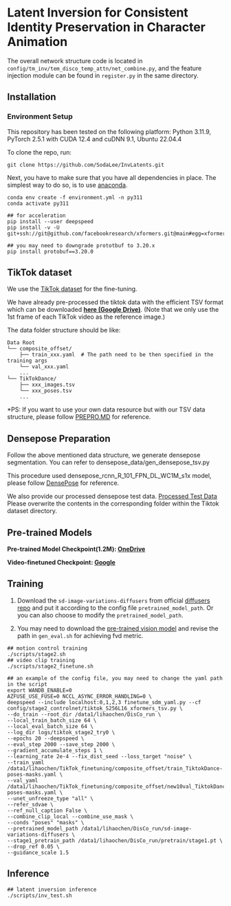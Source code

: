 # Latent Inversion for Consistent Identity Preservation in Character Animation

The overall network structure code is located in `config/tm_inv/tem_disco_temp_attn/net_combine.py`, and the feature injection module can be found in `register.py` in the same directory.

## Installation
### Environment Setup
This repository has been tested on the following platform:
Python 3.11.9, PyTorch 2.5.1 with CUDA 12.4 and cuDNN 9.1, Ubuntu 22.04.4

To clone the repo, run:
```
git clone https://github.com/SodaLee/InvLatents.git
```
Next, you have to make sure that you have all dependencies in place.
The simplest way to do so, is to use [anaconda](https://www.anaconda.com/). 
```
conda env create -f environment.yml -n py311
conda activate py311

## for acceleration
pip install --user deepspeed
pip install -v -U git+ssh://git@github.com/facebookresearch/xformers.git@main#egg=xformers

## you may need to downgrade prototbuf to 3.20.x
pip install protobuf==3.20.0
```

## TikTok dataset
We use the [TikTok dataset](https://www.yasamin.page/hdnet_tiktok) for the fine-tuning. 

We have already pre-processed the tiktok data with the efficient TSV format which can be downloaded **[here (Google Drive)](https://drive.google.com/file/d/1_b4naNB1QozGL-tKyHwSSYzTw8RIh5z3/view?usp=sharing)**. (Note that we only use the 1st frame of each TikTok video as the reference image.)

The data folder structure should be like:

```
Data Root
└── composite_offset/
    ├── train_xxx.yaml  # The path need to be then specified in the training args
    └── val_xxx.yaml
    ...
└── TikTokDance/
    ├── xxx_images.tsv
    └── xxx_poses.tsv
    ...
```

*PS: If you want to use your own data resource but with our TSV data structure, please follow [PREPRO.MD](https://github.com/Wangt-CN/DisCo/blob/main/PREPRO.md) for reference. 

## Densepose Preparation
Follow the above mentioned data structure, we generate densepose segmentation.
You can refer to densepose_data/gen_densepose_tsv.py

This procedure used densepose_rcnn_R_101_FPN_DL_WC1M_s1x model, please follow [DensePose](https://github.com/facebookresearch/detectron2/tree/main/projects/DensePose) for reference.

We also provide our processed densepose test data. [Processed Test Data](https://drive.google.com/file/d/1L-2Ii3cGnO-4bwBIJ_ggCmRrMmVlLhwd/view?usp=sharing)
Please overwrite the contents in the corresponding folder within the Tiktok dataset directory.

## Pre-trained Models
**Pre-trained Model Checkpoint(1.2M): [OneDrive](https://entuedu-my.sharepoint.com/:f:/g/personal/tan317_e_ntu_edu_sg/EoH8KHplKPhGrIdKN6sPx_ABpurpPjNAvU3KdFgaPwNfJQ)**

**Video-finetuned Checkpoint: [Google](https://drive.google.com/file/d/1yHLWAf36Fp9mPsczHWvLgOETszlZMzEx/view?usp=sharing)**

## Training
1. Download the `sd-image-variations-diffusers` from official [diffusers repo](https://huggingface.co/lambdalabs/sd-image-variations-diffusers) and put it according to the config file `pretrained_model_path`. Or you can also choose to modify the `pretrained_model_path`.

2. You may need to download the [pre-trained vision model](https://drive.google.com/file/d/1J8w3fGj6H6kmcW9G8Ff6tRQofblaG5Vn/view?usp=sharing) and revise the path in `gen_eval.sh` for achieving fvd metric.
```
## motion control training
./scripts/stage2.sh
## video clip training
./scripts/stage2_finetune.sh

## an example of the config file, you may need to change the yaml path in the script
export WANDB_ENABLE=0
AZFUSE_USE_FUSE=0 NCCL_ASYNC_ERROR_HANDLING=0 \
deepspeed --include localhost:0,1,2,3 finetune_sdm_yaml.py --cf config/stage2_controlnet/tiktok_S256L16_xformers_tsv.py \
--do_train --root_dir /data1/lihaochen/DisCo_run \
--local_train_batch_size 64 \
--local_eval_batch_size 64 \
--log_dir logs/tiktok_stage2_try0 \
--epochs 20 --deepspeed \
--eval_step 2000 --save_step 2000 \
--gradient_accumulate_steps 1 \
--learning_rate 2e-4 --fix_dist_seed --loss_target "noise" \
--train_yaml /data1/lihaochen/TikTok_finetuning/composite_offset/train_TiktokDance-poses-masks.yaml \
--val_yaml /data1/lihaochen/TikTok_finetuning/composite_offset/new10val_TiktokDance-poses-masks.yaml \
--unet_unfreeze_type "all" \
--refer_sdvae \
--ref_null_caption False \
--combine_clip_local --combine_use_mask \
--conds "poses" "masks" \
--pretrained_model_path /data1/lihaochen/DisCo_run/sd-image-variations-diffusers \
--stage1_pretrain_path /data1/lihaochen/DisCo_run/pretrain/stage1.pt \
--drop_ref 0.05 \
--guidance_scale 1.5
```

## Inference
```
## latent inversion inference
./scripts/inv_test.sh
```
